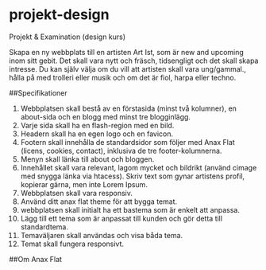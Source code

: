 # projekt-design
Projekt &amp; Examination (design kurs)

Skapa en ny webbplats till en artisten Art Ist, som är new and upcoming inom sitt gebit.
Det skall vara nytt och fräsch, tidsengligt och det skall skapa intresse.
Du kan själv välja om du vill att artisten skall vara ung/gammal., hålla på med trolleri eller musik och om det är fiol, harpa eller techno.

##Specifikationer
1. Webbplatsen skall bestå av en förstasida (minst två kolumner), en about-sida och en blogg med minst tre blogginlägg.
2. Varje sida skall ha en flash-region med en bild.
3. Headern skall ha en egen logo och en favicon.
4. Footern skall innehålla de standardsidor som följer med Anax Flat (licens, cookies, contact), inklusiva de tre footer-kolumnerna.
5. Menyn skall länka till about och bloggen.
6. Innehållet skall vara relevant, lagom mycket och bildrikt (använd cimage med snygga länka via htacess). Skriv text som gynar artistens profil, kopierar gärna, men inte Lorem Ipsum.
7. Webbplatsen skall vara responsiv.
8. Använd ditt anax flat theme för att bygga temat.
9. webbplatsen skall initialt ha ett bastema som är enkelt att anpassa.
10. Lägg till ett tema som är anpassat till kunden och gör detta till standardtema.
11. Temaväljaren skall användas och visa båda tema.
12. Temat skall fungera responsivt.

##Om Anax Flat

